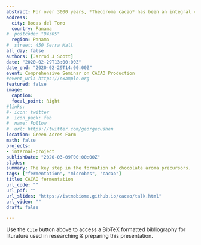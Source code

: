 ```yaml
---
abstract: For over 3000 years, *Theobroma cacao* has been an integral cultural crop. First used in Mesoamerica as a ritualistic fermented brew, it eventually gave rise to the global chocolate industry of modern times. Today, *Theobroma* is cultivated throughout the humid tropics and is an important agricultural crop in over 30 countries including many parts of the Americas, Africa, Asia, and Oceania; but the origin of *Theobroma* is distinctly Neotropical. The genus comprises only a handful of small understory species in the Mallow family (Malvaceae) that produce large fruit (pods) containing numerous seeds, or beans. It is these beans that are the basis for chocolate. <br/>Amazingly over 600 volatile flavor compounds have been found in chocolate, making it one of the most complex food products known. However, few of these compounds are present in raw beans and only emerge after a nuanced and complicated process. At the root of that process is **microbial fermentation**, the key step in the development of flavor precursors responsible for the rich flavor of chocolate. In this presentation we will discuss fermentation and the role of this metabolic process in going from *bean to bar*.
address:
  city: Bocas del Toro
  country: Panama
#  postcode: "94305"
  region: Panama
#  street: 450 Serra Mall
all_day: false
authors: [Jarrod J Scott]
date: "2020-02-29T13:00:00Z"
date_end: "2020-02-29T14:00:00Z"
event: Comprehensive Seminar on CACAO Production
#event_url: https://example.org
featured: false
image:
  caption:
  focal_point: Right
#links:
#- icon: twitter
#  icon_pack: fab
#  name: Follow
#  url: https://twitter.com/georgecushen
location: Green Acres Farm
math: false
projects:
- internal-project
publishDate: "2020-03-09T00:00:00Z"
slides:
summary: The key step in the formation of chocolate aroma precursors.
tags: ["fermentation", "microbes", "cacao"]
title: CACAO fermentation
url_code: ""
url_pdf: ""
url_slides: "https://istmobiome.github.io/cacao/talk.html"
url_video: ""
draft: false

---
```


Use the `Cite` button above to access a BibTeX formatted bibliography for liturature used in researching & preparing this presentation.
